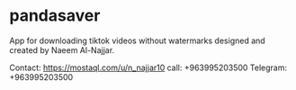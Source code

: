 # pandasaver

App for downloading tiktok videos without watermarks designed and created by Naeem Al-Najjar.

Contact:
https://mostaql.com/u/n_najjar10
call: +963995203500
Telegram: +963995203500
